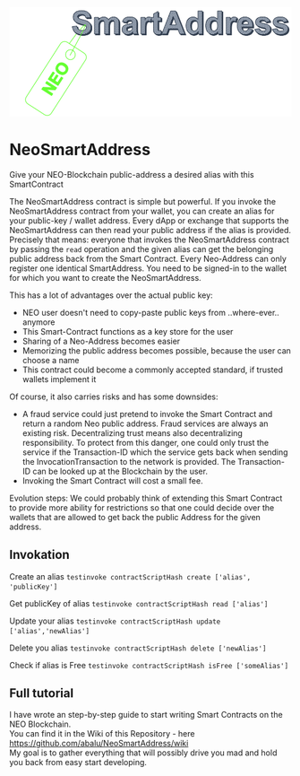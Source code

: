 ![smartAddressLogo](https://github.com/abalu/NeoSmartAddress/blob/master/img/smartAddress.PNG)

# NeoSmartAddress
Give your NEO-Blockchain public-address a desired alias with this SmartContract <br/>

The NeoSmartAddress contract is simple but powerful. If you invoke the NeoSmartAddress contract from your wallet, you can create an alias for your public-key / wallet address. Every dApp or exchange that supports the NeoSmartAddress can then read your public address if the alias is provided. Precisely that means: everyone that invokes the NeoSmartAddress contract by passing the `read` operation and the given alias can get the belonging public address back from the Smart Contract. Every Neo-Address can only register one identical SmartAddress. You need to be signed-in to the wallet for which you want to create the NeoSmartAddress.  

This has a lot of advantages over the actual public key: 
* NEO user doesn't need to copy-paste public keys from ..where-ever.. anymore
* This Smart-Contract functions as a key store for the user 
* Sharing of a Neo-Address becomes easier
* Memorizing the public address becomes possible, because the user can choose a name
* This contract could become a commonly accepted standard, if trusted wallets implement it 

Of course, it also carries risks and has some downsides:
* A fraud service could just pretend to invoke the Smart Contract and return a random Neo public address.
  Fraud services are always an existing risk. Decentralizing trust means also decentralizing responsibility. To protect from this danger, one could only trust the service if the Transaction-ID which the service gets back when sending the InvocationTransaction to the network is provided. The Transaction-ID can be looked up at the Blockchain by the user. 
* Invoking the Smart Contract will cost a small fee.   

Evolution steps:
We could probably think of extending this Smart Contract to provide more ability for restrictions so that one could decide over the wallets that are allowed to get back the public Address for the given address.   

## Invokation

Create an alias
`testinvoke contractScriptHash create ['alias', 'publicKey']`

Get publicKey of alias
`testinvoke contractScriptHash read ['alias']`

Update your alias
`testinvoke contractScriptHash update ['alias','newAlias']`

Delete you alias
`testinvoke contractScriptHash delete ['newAlias']`

Check if alias is Free
`testinvoke contractScriptHash isFree ['someAlias']`


## Full tutorial

I have wrote an step-by-step guide to start writing Smart Contracts on the NEO Blockchain. <br/>
You can find it in the Wiki of this Repository - here https://github.com/abalu/NeoSmartAddress/wiki <br/>
My goal is to gather everything that will possibly drive you mad and hold you back from easy start developing.<br/>


